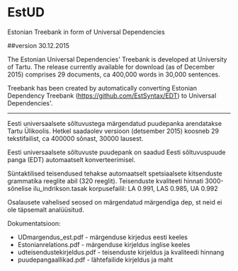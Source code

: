 # EstUD
Estonian Treebank in form of Universal Dependencies

##version 30.12.2015

The Estonian Universal Dependencies' Treebank is developed at University of Tartu. 
The release currently available for download (as of December 2015) comprises 29 documents, ca 400,000 words in 30,000 sentences.

Treebank has been created by automatically converting Estonian Dependency Treebank (https://github.com/EstSyntax/EDT) to Universal Dependencies'.

----------------------
Eesti universaalsete sõltuvustega märgendatud puudepanka arendatakse Tartu Ülikoolis.
Hetkel saadaolev versioon (detsember 2015) koosneb 29 tekstifailist, ca 400000 sõnast, 30000 lausest.

Eesti universaalsete sõltuvuste puudepank on saadud Eesti sõltuvuspuude panga (EDT) automaatselt konverteerimisel.

Süntaktilised teisendused tehakse automaatselt spetsiaalsete kitsenduste grammatika reeglite abil (320 reeglit). 
Teisenduste kvaliteeti hinnati 3000-sõnelise ilu_indrikson.tasak korpusefailil:
LA 0.991, LAS 0.985, UA 0.992

Osalausete vahelised seosed on märgendatud märgendiga dep, st neid ei ole täpsemalt analüüsitud.

Dokumentatsioon:
* UDmargendus_est.pdf - märgenduse kirjedus eesti keeles
* Estonianrelations.pdf - märgenduse kirjeldus inglise keeles
* udteisendustekirjeldus.pdf - teisenduste kirjeldus ja kvaliteedi hinnang
* puudepangaallikad.pdf - lähtefailide kirjeldus ja maht





